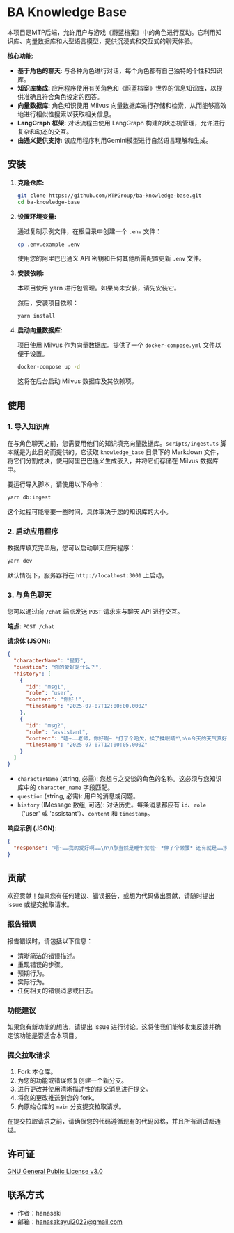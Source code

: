 # BA Knowledge Base

本项目是MTP后端，允许用户与游戏《蔚蓝档案》中的角色进行互动。它利用知识库、向量数据库和大型语言模型，提供沉浸式和交互式的聊天体验。

**核心功能:**

- **基于角色的聊天:** 与各种角色进行对话，每个角色都有自己独特的个性和知识库。
- **知识库集成:** 应用程序使用有关角色和《蔚蓝档案》世界的信息知识库，以提供准确且符合角色设定的回答。
- **向量数据库:** 角色知识使用 Milvus 向量数据库进行存储和检索，从而能够高效地进行相似性搜索以获取相关信息。
- **LangGraph 框架:** 对话流程由使用 LangGraph 构建的状态机管理，允许进行复杂和动态的交互。
- **由通义提供支持:** 该应用程序利用Gemini模型进行自然语言理解和生成。

## 安装

1.  **克隆仓库:**

    ```bash
    git clone https://github.com/MTPGroup/ba-knowledge-base.git
    cd ba-knowledge-base
    ```

2.  **设置环境变量:**

    通过复制示例文件，在根目录中创建一个 `.env` 文件：

    ```bash
    cp .env.example .env
    ```

    使用您的阿里巴巴通义 API 密钥和任何其他所需配置更新 `.env` 文件。

3.  **安装依赖:**

    本项目使用 yarn 进行包管理。如果尚未安装，请先安装它。

    然后，安装项目依赖：

    ```bash
    yarn install
    ```

4.  **启动向量数据库:**

    项目使用 Milvus 作为向量数据库。提供了一个 `docker-compose.yml` 文件以便于设置。

    ```bash
    docker-compose up -d
    ```

    这将在后台启动 Milvus 数据库及其依赖项。

## 使用

### 1. 导入知识库

在与角色聊天之前，您需要用他们的知识填充向量数据库。`scripts/ingest.ts` 脚本就是为此目的而提供的。它读取 `knowledge_base` 目录下的 Markdown 文件，将它们分割成块，使用阿里巴巴通义生成嵌入，并将它们存储在 Milvus 数据库中。

要运行导入脚本，请使用以下命令：

```bash
yarn db:ingest
```

这个过程可能需要一些时间，具体取决于您的知识库的大小。

### 2. 启动应用程序

数据库填充完毕后，您可以启动聊天应用程序：

```bash
yarn dev
```

默认情况下，服务器将在 `http://localhost:3001` 上启动。

### 3. 与角色聊天

您可以通过向 `/chat` 端点发送 `POST` 请求来与聊天 API 进行交互。

**端点:** `POST /chat`

**请求体 (JSON):**

```json
{
  "characterName": "星野",
  "question": "你的爱好是什么？",
  "history": [
    {
      "id": "msg1",
      "role": "user",
      "content": "你好！",
      "timestamp": "2025-07-07T12:00:00.000Z"
    },
    {
      "id": "msg2",
      "role": "assistant",
      "content": "唔~……老师，你好啊~ *打了个哈欠，揉了揉眼睛*\n\n今天的天气真好啊……感觉睡午觉会很舒服呢……",
      "timestamp": "2025-07-07T12:00:05.000Z"
    }
  ]
}
```

- `characterName` (string, 必需): 您想与之交谈的角色的名称。这必须与您知识库中的 `character_name` 字段匹配。
- `question` (string, 必需): 用户的消息或问题。
- `history` (IMessage 数组, 可选): 对话历史。每条消息都应有 `id`、`role`（'user' 或 'assistant'）、`content` 和 `timestamp`。

**响应示例 (JSON):**

```json
{
  "response": "唔~……我的爱好啊……\n\n那当然是睡午觉啦~ *伸了个懒腰* 还有就是……摸摸鱼什么的~\n\n这两个可是大叔我人生中最棒的享受了哦~ 能让人放松下来，什么都不用想，最舒服了~ 老师呢？有什么特别的爱好吗？"
}
```

## 贡献

欢迎贡献！如果您有任何建议、错误报告，或想为代码做出贡献，请随时提出 issue 或提交拉取请求。

### 报告错误

报告错误时，请包括以下信息：

- 清晰简洁的错误描述。
- 重现错误的步骤。
- 预期行为。
- 实际行为。
- 任何相关的错误消息或日志。

### 功能建议

如果您有新功能的想法，请提出 issue 进行讨论。这将使我们能够收集反馈并确定该功能是否适合本项目。

### 提交拉取请求

1.  Fork 本仓库。
2.  为您的功能或错误修复创建一个新分支。
3.  进行更改并使用清晰描述性的提交消息进行提交。
4.  将您的更改推送到您的 fork。
5.  向原始仓库的 `main` 分支提交拉取请求。

在提交拉取请求之前，请确保您的代码遵循现有的代码风格，并且所有测试都通过。

## 许可证

[GNU General Public License v3.0](LICENSE)

## 联系方式

- 作者：hanasaki
- 邮箱：hanasakayui2022@gmail.com
